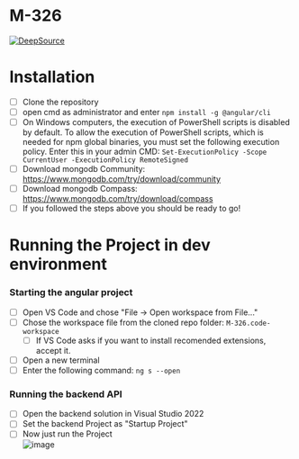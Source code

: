 # M-326
[![DeepSource](https://deepsource.io/gh/dar1ooo/M-326.svg/?label=active+issues&show_trend=true&token=66Voe4peEfnKk8zJuk7e5e9h)](https://deepsource.io/gh/dar1ooo/M-326/?ref=repository-badge)

# Installation

- [ ] Clone the repository
- [ ] open cmd as administrator and enter ```npm install -g @angular/cli```
- [ ] On Windows computers, the execution of PowerShell scripts is disabled by default. To allow the execution of PowerShell scripts, which is needed for npm global binaries, you must set the following execution policy. Enter this in your admin CMD: ``` Set-ExecutionPolicy -Scope CurrentUser -ExecutionPolicy RemoteSigned ```
- [ ] Download mongodb Community: https://www.mongodb.com/try/download/community
- [ ] Download mongodb Compass: https://www.mongodb.com/try/download/compass
- [ ] If you followed the steps above you should be ready to go!

# Running the Project in dev environment

### Starting the angular project

- [ ] Open VS Code and chose "File -> Open workspace from File..."
- [ ] Chose the workspace file from the cloned repo folder: ``` M-326.code-workspace ```
    - [ ] If VS Code asks if you want to install recomended extensions, accept it.
- [ ] Open a new terminal
- [ ] Enter the following command: ``` ng s --open ```

### Running the backend API
- [ ] Open the backend solution in Visual Studio 2022
- [ ] Set the backend Project as "Startup Project"
- [ ] Now just run the Project 
<br/> ![image](https://user-images.githubusercontent.com/63245314/187161342-d3307fe4-94b6-4522-a5d9-16cebf01183d.png)
